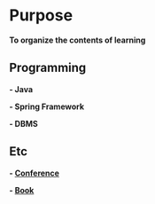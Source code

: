 # Purpose
**To organize the contents of learning**

## Programming
**- Java**

**- Spring Framework**

**- DBMS**


## Etc
**- [Conference](https://github.com/pkgonan/What-I-Learned/tree/master/Etc/Conference)**

**- [Book](https://github.com/pkgonan/What-I-Learned/tree/master/Etc/Book)**
